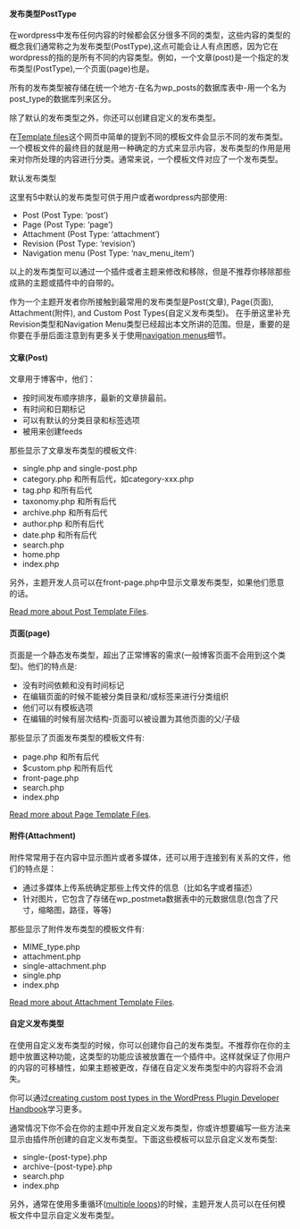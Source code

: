 #### 发布类型PostType
在wordpress中发布任何内容的时候都会区分很多不同的类型，这些内容的类型的概念我们通常称之为发布类型(PostType),这点可能会让人有点困惑，因为它在wordpress的指的是所有不同的内容类型。例如，一个文章(post)是一个指定的发布类型(PostType),一个页面(page)也是。

所有的发布类型被存储在统一个地方-在名为wp_posts的数据库表中-用一个名为post_type的数据库列来区分。

除了默认的发布类型之外，你还可以创建自定义的发布类型。

在[Template files](https://developer.wordpress.org/themes/basics/template-files/)这个网页中简单的提到不同的模板文件会显示不同的发布类型。一个模板文件的最终目的就是用一种确定的方式来显示内容，发布类型的作用是用来对你所处理的内容进行分类。通常来说，一个模板文件对应了一个发布类型。


默认发布类型

这里有5中默认的发布类型可供于用户或者wordpress内部使用:
- Post (Post Type: ‘post’)
- Page (Post Type: ‘page’)
- Attachment (Post Type: ‘attachment’)
- Revision (Post Type: ‘revision’)
- Navigation menu (Post Type: ‘nav_menu_item’)

以上的发布类型可以通过一个插件或者主题来修改和移除，但是不推荐你移除那些成熟的主题或插件中的自带的。

作为一个主题开发者你所接触到最常用的发布类型是Post(文章), Page(页面), Attachment(附件), and Custom Post Types(自定义发布类型)。
在手册这里补充Revision类型和Navigation Menu类型已经超出本文所讲的范围。但是，重要的是你要在手册后面注意到有更多关于使用[navigation menus](https://developer.wordpress.org/themes/functionality/navigation-menus/)细节。

#### 文章(Post)

文章用于博客中，他们：
- 按时间发布顺序排序，最新的文章排最前。
- 有时间和日期标记
- 可以有默认的分类目录和标签选项
- 被用来创建feeds

那些显示了文章发布类型的模板文件:
- single.php and single-post.php
- category.php 和所有后代，如category-xxx.php
- tag.php 和所有后代
- taxonomy.php 和所有后代
- archive.php 和所有后代
- author.php 和所有后代
- date.php 和所有后代
- search.php
- home.php
- index.php

另外，主题开发人员可以在front-page.php中显示文章发布类型，如果他们愿意的话。

[Read more about Post Template Files](https://developer.wordpress.org/themes/template-files-section/post-template-files/).

#### 页面(page)
页面是一个静态发布类型，超出了正常博客的需求(一般博客页面不会用到这个类型)。他们的特点是:
- 没有时间依赖和没有时间标记
- 在编辑页面的时候不能被分类目录和/或标签来进行分类组织
- 他们可以有模板选项
- 在编辑的时候有层次结构-页面可以被设置为其他页面的父/子级

那些显示了页面发布类型的模板文件有:
- page.php 和所有后代
- $custom.php 和所有后代
- front-page.php
- search.php
- index.php

[Read more about Page Template Files](https://developer.wordpress.org/themes/template-files-section/page-template-files/).

#### 附件(Attachment)
附件常常用于在内容中显示图片或者多媒体，还可以用于连接到有关系的文件，他们的特点是：
- 通过多媒体上传系统确定那些上传文件的信息（比如名字或者描述）
- 针对图片，它包含了存储在wp_postmeta数据表中的元数据信息(包含了尺寸，缩略图，路径，等等)

那些显示了附件发布类型的模板文件有:
- MIME_type.php
- attachment.php
- single-attachment.php
- single.php
- index.php

[Read more about Attachment Template Files](https://developer.wordpress.org/themes/template-files-section/attachment-template-files/).

#### 自定义发布类型
在使用自定义发布类型的时候，你可以创建你自己的发布类型。不推荐你在你的主题中放置这种功能，这类型的功能应该被放置在一个插件中。这样就保证了你用户的内容的可移植性，如果主题被更改，存储在自定义发布类型中的内容将不会消失。

你可以通过[creating custom post types in the WordPress Plugin Developer Handbook](https://developer.wordpress.org/plugins/post-types/registering-custom-post-types/)学习更多。

通常情况下你不会在你的主题中开发自定义发布类型，你或许想要编写一些方法来显示由插件所创建的自定义发布类型。下面这些模板可以显示自定义发布类型:
- single-{post-type}.php
- archive-{post-type}.php
- search.php
- index.php

另外，通常在使用多重循环([multiple loops](https://developer.wordpress.org/themes/basics/the-loop/#multiple-loops))的时候，主题开发人员可以在任何模板文件中显示自定义发布类型。
